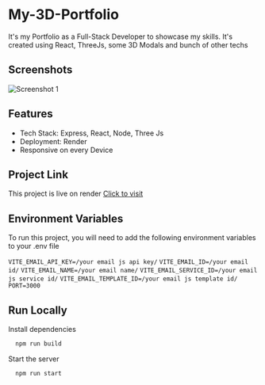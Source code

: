 # My-3D-Portfolio

It's my Portfolio as a Full-Stack Developer to showcase my skills. It's created using React, ThreeJs, some 3D Modals and bunch of other techs

## Screenshots

![Screenshot 1](https://drive.google.com/uc?export=view&id=1qMIR4j_steMrM2yEQVDTESKqiloP3rFB)

## Features

- Tech Stack: Express, React, Node, Three Js
- Deployment: Render
- Responsive on every Device

## Project Link
This project is live on render [Click to visit](https://shivam-portfolio-vlsu.onrender.com/)

## Environment Variables

To run this project, you will need to add the following environment variables to your .env file

`VITE_EMAIL_API_KEY=/your email js api key/`
`VITE_EMAIL_ID=/your email id/`
`VITE_EMAIL_NAME=/your email name/`
`VITE_EMAIL_SERVICE_ID=/your email js service id/`
`VITE_EMAIL_TEMPLATE_ID=/your email js template id/`
`PORT=3000`


## Run Locally


Install dependencies

```bash
  npm run build
```

Start the server

```bash
  npm run start
```

